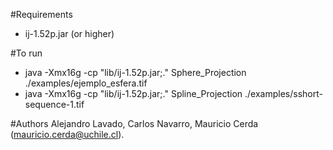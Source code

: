#Requirements
* ij-1.52p.jar (or higher)

#To run
* java -Xmx16g -cp "lib/ij-1.52p.jar;." Sphere_Projection ./examples/ejemplo_esfera.tif
* java -Xmx16g -cp "lib/ij-1.52p.jar;." Spline_Projection ./examples/sshort-sequence-1.tif

#Authors
Alejandro Lavado, Carlos Navarro, Mauricio Cerda (mauricio.cerda@uchile.cl).
